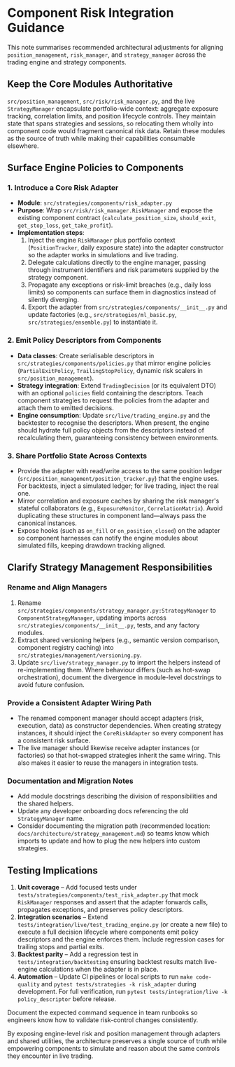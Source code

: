 # Component Risk Integration Guidance

This note summarises recommended architectural adjustments for aligning `position_management`, `risk_manager`, and `strategy_manager` across the trading engine and strategy components.

## Keep the Core Modules Authoritative

`src/position_management`, `src/risk/risk_manager.py`, and the live `StrategyManager` encapsulate portfolio-wide context: aggregate exposure tracking, correlation limits, and position lifecycle controls. They maintain state that spans strategies and sessions, so relocating them wholly into component code would fragment canonical risk data. Retain these modules as the source of truth while making their capabilities consumable elsewhere.

## Surface Engine Policies to Components

### 1. Introduce a Core Risk Adapter

- **Module**: `src/strategies/components/risk_adapter.py`
- **Purpose**: Wrap `src/risk/risk_manager.RiskManager` and expose the existing component contract (`calculate_position_size`, `should_exit`, `get_stop_loss`, `get_take_profit`).
- **Implementation steps**:
  1. Inject the engine `RiskManager` plus portfolio context (`PositionTracker`, daily exposure state) into the adapter constructor so the adapter works in simulations and live trading.
  2. Delegate calculations directly to the engine manager, passing through instrument identifiers and risk parameters supplied by the strategy component.
  3. Propagate any exceptions or risk-limit breaches (e.g., daily loss limits) so components can surface them in diagnostics instead of silently diverging.
  4. Export the adapter from `src/strategies/components/__init__.py` and update factories (e.g., `src/strategies/ml_basic.py`, `src/strategies/ensemble.py`) to instantiate it.

### 2. Emit Policy Descriptors from Components

- **Data classes**: Create serialisable descriptors in `src/strategies/components/policies.py` that mirror engine policies (`PartialExitPolicy`, `TrailingStopPolicy`, dynamic risk scalers in `src/position_management`).
- **Strategy integration**: Extend `TradingDecision` (or its equivalent DTO) with an optional `policies` field containing the descriptors. Teach component strategies to request the policies from the adapter and attach them to emitted decisions.
- **Engine consumption**: Update `src/live/trading_engine.py` and the backtester to recognise the descriptors. When present, the engine should hydrate full policy objects from the descriptors instead of recalculating them, guaranteeing consistency between environments.

### 3. Share Portfolio State Across Contexts

- Provide the adapter with read/write access to the same position ledger (`src/position_management/position_tracker.py`) that the engine uses. For backtests, inject a simulated ledger; for live trading, inject the real one.
- Mirror correlation and exposure caches by sharing the risk manager's stateful collaborators (e.g., `ExposureMonitor`, `CorrelationMatrix`). Avoid duplicating these structures in component land—always pass the canonical instances.
- Expose hooks (such as `on_fill` or `on_position_closed`) on the adapter so component harnesses can notify the engine modules about simulated fills, keeping drawdown tracking aligned.

## Clarify Strategy Management Responsibilities

### Rename and Align Managers

1. Rename `src/strategies/components/strategy_manager.py:StrategyManager` to `ComponentStrategyManager`, updating imports across `src/strategies/components/__init__.py`, tests, and any factory modules.
2. Extract shared versioning helpers (e.g., semantic version comparison, component registry caching) into `src/strategies/management/versioning.py`.
3. Update `src/live/strategy_manager.py` to import the helpers instead of re-implementing them. Where behaviour differs (such as hot-swap orchestration), document the divergence in module-level docstrings to avoid future confusion.

### Provide a Consistent Adapter Wiring Path

- The renamed component manager should accept adapters (risk, execution, data) as constructor dependencies. When creating strategy instances, it should inject the `CoreRiskAdapter` so every component has a consistent risk surface.
- The live manager should likewise receive adapter instances (or factories) so that hot-swapped strategies inherit the same wiring. This also makes it easier to reuse the managers in integration tests.

### Documentation and Migration Notes

- Add module docstrings describing the division of responsibilities and the shared helpers.
- Update any developer onboarding docs referencing the old `StrategyManager` name.
- Consider documenting the migration path (recommended location: `docs/architecture/strategy_management.md`) so teams know which imports to update and how to plug the new helpers into custom strategies.

## Testing Implications

1. **Unit coverage** – Add focused tests under `tests/strategies/components/test_risk_adapter.py` that mock `RiskManager` responses and assert that the adapter forwards calls, propagates exceptions, and preserves policy descriptors.
2. **Integration scenarios** – Extend `tests/integration/live/test_trading_engine.py` (or create a new file) to execute a full decision lifecycle where components emit policy descriptors and the engine enforces them. Include regression cases for trailing stops and partial exits.
3. **Backtest parity** – Add a regression test in `tests/integration/backtesting` ensuring backtest results match live-engine calculations when the adapter is in place.
4. **Automation** – Update CI pipelines or local scripts to run `make code-quality` and `pytest tests/strategies -k risk_adapter` during development. For full verification, run `pytest tests/integration/live -k policy_descriptor` before release.

Document the expected command sequence in team runbooks so engineers know how to validate risk-control changes consistently.

By exposing engine-level risk and position management through adapters and shared utilities, the architecture preserves a single source of truth while empowering components to simulate and reason about the same controls they encounter in live trading.
